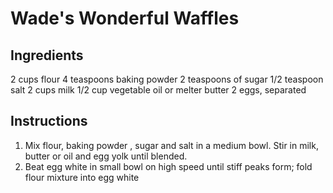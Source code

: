 # Wade's Wonderful Waffles

## Ingredients
2 cups flour
4 teaspoons baking powder
2 teaspoons of sugar
1/2 teaspoon salt
2 cups milk
1/2 cup vegetable oil or melter butter
2 eggs, separated

## Instructions
1. Mix flour, baking powder , sugar and salt in a medium bowl. Stir in milk, butter or oil and egg yolk until blended.
2. Beat egg white in small bowl on high speed until stiff peaks form; fold flour mixture into egg white

